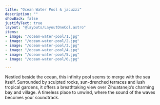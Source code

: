 ```yaml
---
title: "Ocean Water Pool & jacuzzi"
description: ""
showBack: false
justifyText: true
layout: "@layouts/LayoutOneCol.astro"
items:
- image: "/ocean-water-pool/1.jpg"
- image: "/ocean-water-pool/2.jpg"
- image: "/ocean-water-pool/3.jpg"
- image: "/ocean-water-pool/4.jpg"
- image: "/ocean-water-pool/5.jpg"
- image: "/ocean-water-pool/6.jpg"

---
```

Nestled beside the ocean, this infinity pool seems to merge with the sea itself. Surrounded by sculpted rocks, sun-drenched terraces and lush tropical gardens, it offers a breathtaking view over Zihuatanejo’s charming bay and village. A timeless place to unwind, where the sound of the waves becomes your soundtrack.
